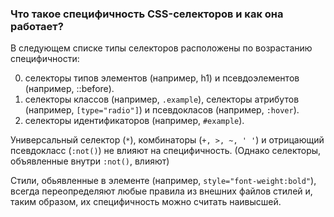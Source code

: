 ### Что такое специфичность CSS-селекторов и как она работает?

В следующем списке типы селекторов расположены по возрастанию специфичности:

0. селекторы типов элементов (например, h1) и псевдоэлементов (например, ::before).
1. селекторы классов (например, `.example`), селекторы атрибутов (например, `[type="radio"]`) и псевдокласов (например, `:hover`).
2. селекторы идентификаторов (например, `#example`).

Универсальный селектор (`*`), комбинаторы (`+, >, ~, ' '`) и отрицающий псевдокласс (`:not()`) не влияют на специфичность. (Однако селекторы, объявленные внутри `:not()`, влияют)

Стили, обьявленные в элементе (например, `style="font-weight:bold"`), всегда переопределяют любые правила из внешних файлов стилей и, таким образом, их специфичность можно считать наивысшей.
